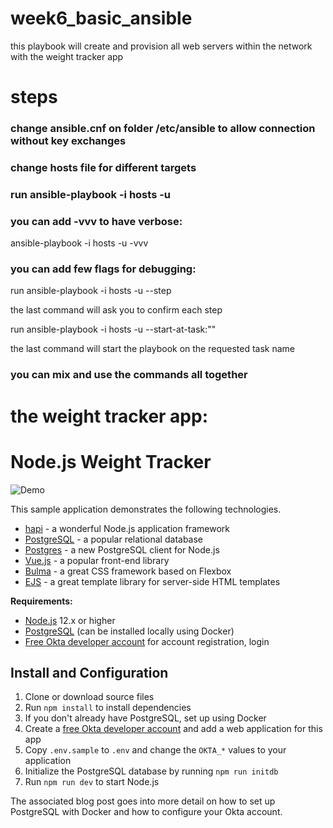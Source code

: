# week6_basic_ansible

this playbook will create and provision all web servers within the network with the weight tracker app 

# steps
### change ansible.cnf on folder /etc/ansible to allow connection without key exchanges

### change hosts file for different targets

### run ansible-playbook -i hosts <location of the hosts> <location of playbook> -u <username>
  
### you can add -vvv to have verbose:
ansible-playbook -i hosts <location of the hosts> <location of playbook> -u <username> -vvv

### you can add few flags for debugging:  
run ansible-playbook -i hosts <location of the hosts> <location of playbook> -u <username> --step

the last command will ask you to confirm each step

run ansible-playbook -i hosts <location of the hosts> <location of playbook> -u <username> --start-at-task:"<name of the task>"
  
the last command will start the playbook on the requested task name

### you can mix and use the commands all together

# the weight tracker app:
 
# Node.js Weight Tracker

![Demo](docs/build-weight-tracker-app-demo.gif)

This sample application demonstrates the following technologies.

* [hapi](https://hapi.dev) - a wonderful Node.js application framework
* [PostgreSQL](https://www.postgresql.org/) - a popular relational database
* [Postgres](https://github.com/porsager/postgres) - a new PostgreSQL client for Node.js
* [Vue.js](https://vuejs.org/) - a popular front-end library
* [Bulma](https://bulma.io/) - a great CSS framework based on Flexbox
* [EJS](https://ejs.co/) - a great template library for server-side HTML templates

**Requirements:**

* [Node.js](https://nodejs.org/) 12.x or higher
* [PostgreSQL](https://www.postgresql.org/) (can be installed locally using Docker)
* [Free Okta developer account](https://developer.okta.com/) for account registration, login

## Install and Configuration

1. Clone or download source files
1. Run `npm install` to install dependencies
1. If you don't already have PostgreSQL, set up using Docker
1. Create a [free Okta developer account](https://developer.okta.com/) and add a web application for this app
1. Copy `.env.sample` to `.env` and change the `OKTA_*` values to your application
1. Initialize the PostgreSQL database by running `npm run initdb`
1. Run `npm run dev` to start Node.js

The associated blog post goes into more detail on how to set up PostgreSQL with Docker and how to configure your Okta account.

  
  
